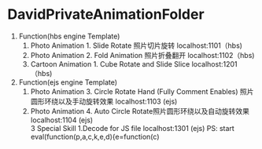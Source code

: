# DavidPrivateAnimationFolder
1. Function(hbs engine Template)                                                                                                   
   1. Photo Animation 1. Slide Rotate 照片切片旋转                                   localhost:1101（hbs)                             
   1. Photo Animation 2. Fold Animation 照片折叠翻开                                 localhost:1102（hbs)                             
   2. Cartoon Animation 1. Cube Rotate and Slide Slice                             localhost:1201（hbs)                             
2. Function(ejs engine Template)                                                                                                   
   1. Photo Animation 3. Circle Rotate Hand (Fully Comment Enables) 照片圆形环绕以及手动旋转效果         localhost:1103 (ejs)
   4. Photo Animation 4. Auto Circle Rotate照片圆形环绕以及自动旋转效果                localhost:1104 (ejs)                            
3 Special Skill 1.Decode for JS file                                              localhost:1301 (ejs)
PS: start eval(function(p,a,c,k,e,d){e=function(c)
 
